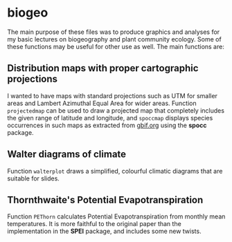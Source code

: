 # biogeo

The main purpose of these files was to produce graphics and
analyses for my basic lectures on biogeography and plant community
ecology. Some of these functions may be useful for other use as
well. The main functions are:

## Distribution maps with proper cartographic projections

I wanted to have maps with standard projections such as UTM for
smaller areas and Lambert Azimuthal Equal Area for wider
areas. Function `projectedmap` can be used to draw a projected map
that completely includes the given range of latitude and longitude,
and `spoccmap` displays species occurrences in such maps as extracted
from [gbif.org](http://gbif.org) using the **spocc** package.

## Walter diagrams of climate

Function `walterplot` draws a simplified, colourful climatic diagrams
that are suitable for slides.

## Thornthwaite's Potential Evapotranspiration

Function `PEThorn` calculates Potential Evapotranspiration from
monthly mean temperatures. It is more faithful to the original paper
than the implementation in the **SPEI** package, and includes some new
twists.
